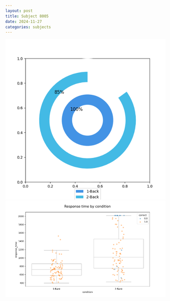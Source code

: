 ```yaml
---
layout: post
title: Subject 8005
date: 2024-11-27
categories: subjects
---
```


![](data/8005/run-12/8005_accuracy_by_condition.png)
![](data/8005/run-12/8005_response_time_by_condition.png)

